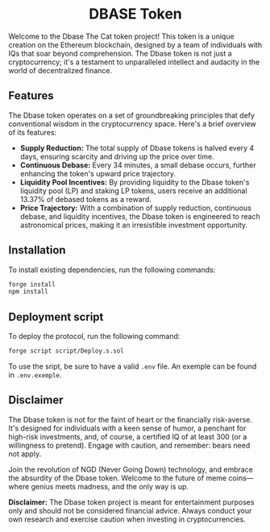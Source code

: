 # <h1 align="center">DBASE Token</h1>

Welcome to the Dbase The Cat token project! This token is a unique creation on the Ethereum blockchain, designed by a team of individuals with IQs that soar beyond comprehension. The Dbase token is not just a cryptocurrency; it's a testament to unparalleled intellect and audacity in the world of decentralized finance.

## Features

The Dbase token operates on a set of groundbreaking principles that defy conventional wisdom in the cryptocurrency space. Here's a brief overview of its features:

- **Supply Reduction:** The total supply of Dbase tokens is halved every 4 days, ensuring scarcity and driving up the price over time.
- **Continuous Debase:** Every 34 minutes, a small debase occurs, further enhancing the token's upward price trajectory.
- **Liquidity Pool Incentives:** By providing liquidity to the Dbase token's liquidity pool (LP) and staking LP tokens, users receive an additional 13.37% of debased tokens as a reward.
- **Price Trajectory:** With a combination of supply reduction, continuous debase, and liquidity incentives, the Dbase token is engineered to reach astronomical prices, making it an irresistible investment opportunity.

## Installation

To install existing dependencies, run the following commands:

```bash
forge install
npm install
```

## Deployment script

To deploy the protocol, run the following command:

```bash
forge script script/Deploy.s.sol
```

To use the sript, be sure to have a valid `.env` file. An exemple can be found in `.env.exemple`.

## Disclaimer

The Dbase token is not for the faint of heart or the financially risk-averse. It's designed for individuals with a keen sense of humor, a penchant for high-risk investments, and, of course, a certified IQ of at least 300 (or a willingness to pretend). Engage with caution, and remember: bears need not apply.

Join the revolution of NGD (Never Going Down) technology, and embrace the absurdity of the Dbase token. Welcome to the future of meme coins—where genius meets madness, and the only way is up.

**Disclaimer:** The Dbase token project is meant for entertainment purposes only and should not be considered financial advice. Always conduct your own research and exercise caution when investing in cryptocurrencies.
